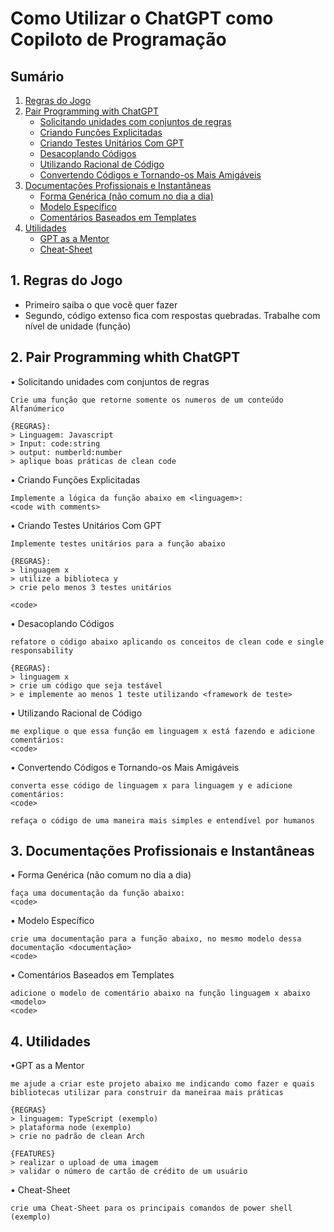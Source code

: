 # Como Utilizar o ChatGPT como Copiloto de Programação 

## Sumário

1. [Regras do Jogo](#1-regras-do-jogo)
2. [Pair Programming with ChatGPT](#2-pair-programming-with-chatgpt)
    - [Solicitando unidades com conjuntos de regras](#solicitando-unidades-com-conjuntos-de-regras)
    - [Criando Funções Explicitadas](#criando-funções-explicitadas)
    - [Criando Testes Unitários Com GPT](#criando-testes-unitários-com-gpt)
    - [Desacoplando Códigos](#desacoplando-códigos)
    - [Utilizando Racional de Código](#utilizando-racional-de-código)
    - [Convertendo Códigos e Tornando-os Mais Amigáveis](#convertendo-códigos-e-tornando-os-mais-amigáveis)
3. [Documentações Profissionais e Instantâneas](#3-documentações-profissionais-e-instantâneas)
    - [Forma Genérica (não comum no dia a dia)](#forma-genérica-não-comum-no-dia-a-dia)
    - [Modelo Específico](#modelo-específico)
    - [Comentários Baseados em Templates](#comentários-baseados-em-templates)
4. [Utilidades](#4-utilidades)
    - [GPT as a Mentor](#gpt-as-a-mentor)
    - [Cheat-Sheet](#cheat-sheet)

## 1. Regras do Jogo

- Primeiro saiba o que você quer fazer
- Segundo, código extenso fica com respostas quebradas. Trabalhe com nível de unidade (função)

## 2. Pair Programming whith ChatGPT

• Solicitando unidades com conjuntos de regras
```
Crie uma função que retorne somente os numeros de um conteúdo Alfanúmerico

{REGRAS}:
> Linguagem: Javascript
> Input: code:string
> output: numberld:number
> aplique boas práticas de clean code
```
• Criando Funções Explicitadas
```
Implemente a lógica da função abaixo em <linguagem>:
<code with comments>

```


• Criando Testes Unitários Com GPT


```
Implemente testes unitários para a função abaixo

{REGRAS}:
> linguagem x
> utilize a biblioteca y
> crie pelo menos 3 testes unitários

<code>

```

• Desacoplando Códigos

```
refatore o código abaixo aplicando os conceitos de clean code e single responsability

{REGRAS}:
> linguagem x
> crie um código que seja testável
> e implemente ao menos 1 teste utilizando <framework de teste>

```


• Utilizando Racional de Código

```
me explique o que essa função em linguagem x está fazendo e adicione comentários:
<code>

```

• Convertendo Códigos e Tornando-os Mais Amigáveis


```
converta esse código de linguagem x para linguagem y e adicione comentários:
<code>

```

```
refaça o código de uma maneira mais simples e entendível por humanos

```

## 3. Documentações Profissionais e Instantâneas

• Forma Genérica (não comum no dia a dia)
```
faça uma documentação da função abaixo:
<code>

```

• Modelo Específico
```
crie uma documentação para a função abaixo, no mesmo modelo dessa documentação <documentação>
<code>
```
• Comentários Baseados em Templates
```
adicione o modelo de comentário abaixo na função linguagem x abaixo
<modelo>
<code>

```

## 4. Utilidades 
•GPT as a Mentor
```
me ajude a criar este projeto abaixo me indicando como fazer e quais bibliotecas utilizar para construir da maneiraa mais práticas

{REGRAS}
> linguagem: TypeScript (exemplo)
> plataforma node (exemplo)
> crie no padrão de clean Arch

{FEATURES}
> realizar o upload de uma imagem
> validar o número de cartão de crédito de um usuário

```
• Cheat-Sheet

```
crie uma Cheat-Sheet para os principais comandos de power shell (exemplo)

```



